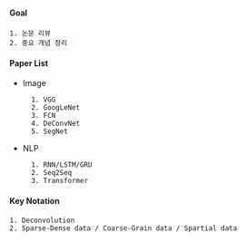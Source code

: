 #### Goal 

    1. 논문 리뷰
    2. 중요 개념 정리
    
#### Paper List

- Image 

        1. VGG
        2. GoogLeNet
        3. FCN
        4. DeConvNet
        5. SegNet
    
- NLP

        1. RNN/LSTM/GRU
        2. Seq2Seq
        3. Transformer

    
#### Key Notation

    1. Deconvolution
    2. Sparse-Dense data / Coarse-Grain data / Spartial data



